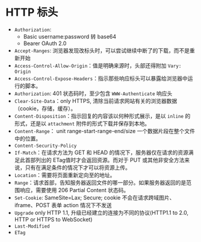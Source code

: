 # HTTP 标头

- `Authorization`:
  - Basic username:password 转 base64
  - Bearer OAuth 2.0
- `Accept-Ranges`: 浏览器发现改标头时，可以尝试继续中断了的下载，而不是重新开始
- `Access-Control-Allow-Origin`：值是明确来源时，头部还得附加 `Vary: Origin`
- `Access-Control-Expose-Headers`：指示那些响应标头可以暴露给浏览器中运行的脚本。
- `Authorization`: 401 状态码时，至少包含 `WWW-Authenticate` 响应头
- `Clear-Site-Data`：only HTTPS, 清除当前请求网站有关的浏览器数据（cookie，存储，缓存）。
- `Content-Disposition`：指示回复的内容该以何种形式展示，是以 `inline` 的形式，还是以 `attachment` 附件的形式下载并保存到本地。
- `Content-Range`： unit range-start-range-end/size 一个数据片段在整个文件中的位置。
- `Content-Security-Policy`
- `If-Match`：在请求方法为 GET 和 HEAD 的情况下，服务器仅在请求的资源满足此首部列出的 ETag值时才会返回资源。而对于 PUT 或其他非安全方法来说，只有在满足条件的情况下才可以将资源上传。
- `Location`：需要将页面重新定向至的地址。
- `Range`：请求首部，告知服务器返回文件的哪一部分。如果服务器返回的是范围响应，需要使用 206 Partial Content 状态码。
- `Set-Cookie`: SameSite=Lax; Secure; cookie 不会在请求跨域图片、iframe、POST 表单 action 情况下不发送
- `Upgrade` only HTTP 1.1, 升级已经建立的连接为不同的协议(HTTP1.1 to 2.0, HTTP or HTTPS to WebSocket)
- `Last-Modified`
- `ETag`
